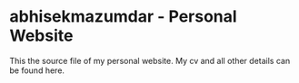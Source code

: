 # abhisekmazumdar - Personal Website
This the source file of my personal website. My cv and all other details can be found here.
